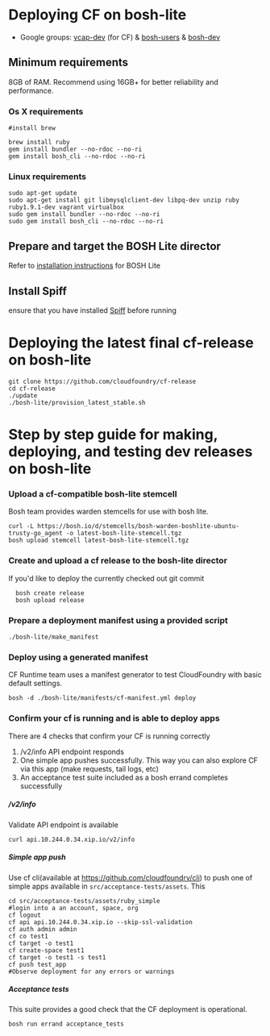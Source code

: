 # Deploying CF on bosh-lite
* Google groups:
  [vcap-dev](https://groups.google.com/a/cloudfoundry.org/group/vcap-dev/topics) (for CF) &
  [bosh-users](https://groups.google.com/a/cloudfoundry.org/group/bosh-users/topics) &
  [bosh-dev](https://groups.google.com/a/cloudfoundry.org/group/bosh-dev/topics)

## Minimum requirements

8GB of RAM. 
Recommend using 16GB+ for better reliability and performance.

### Os X requirements
```
#install brew

brew install ruby
gem install bundler --no-rdoc --no-ri
gem install bosh_cli --no-rdoc --no-ri
```

### Linux requirements
```
sudo apt-get update
sudo apt-get install git libmysqlclient-dev libpq-dev unzip ruby ruby1.9.1-dev vagrant virtualbox
sudo gem install bundler --no-rdoc --no-ri
sudo gem install bosh_cli --no-rdoc --no-ri
```

## Prepare and target the BOSH Lite director

Refer to [installation instructions](https://github.com/cloudfoundry/bosh-lite/blob/master/README.md) for BOSH Lite 

## Install Spiff
 ensure that you have installed [Spiff](https://github.com/cloudfoundry-incubator/spiff)  before running

# Deploying the latest final cf-release on bosh-lite

```
git clone https://github.com/cloudfoundry/cf-release
cd cf-release
./update
./bosh-lite/provision_latest_stable.sh
```

# Step by step guide for making, deploying, and testing dev releases on bosh-lite

### Upload a cf-compatible bosh-lite stemcell

Bosh team provides warden stemcells for use with bosh lite.

```
curl -L https://bosh.io/d/stemcells/bosh-warden-boshlite-ubuntu-trusty-go_agent -o latest-bosh-lite-stemcell.tgz
bosh upload stemcell latest-bosh-lite-stemcell.tgz
```

### Create and upload a cf release to the bosh-lite director

If you'd like to deploy the currently checked out git commit 

```
  bosh create release
  bosh upload release
```

### Prepare a deployment manifest using a provided script

```
./bosh-lite/make_manifest
```

### Deploy using a generated manifest

CF Runtime team uses a manifest generator to test CloudFoundry with basic default settings.

```
bosh -d ./bosh-lite/manifests/cf-manifest.yml deploy
```

### Confirm your cf is running and is able to deploy apps

There are 4 checks that confirm your CF is running correctly

1. /v2/info API endpoint responds
1. One simple app pushes successfully. This way you can also explore CF via this app (make requests, tail logs, etc)
1. An acceptance test suite included as a bosh errand completes successfully

##### /v2/info
Validate API endpoint is available

```
curl api.10.244.0.34.xip.io/v2/info
```

##### Simple app push
Use cf cli(available at https://github.com/cloudfoundry/cli) to push one of simple apps available in `src/acceptance-tests/assets`. This 

```
cd src/acceptance-tests/assets/ruby_simple
#login into a an account, space, org
cf logout
cf api api.10.244.0.34.xip.io --skip-ssl-validation
cf auth admin admin
cf co test1
cf target -o test1
cf create-space test1
cf target -o test1 -s test1
cf push test_app
#Observe deployment for any errors or warnings
```

##### Acceptance tests

This suite provides a good check that the CF deployment is operational.
```
bosh run errand acceptance_tests
```
